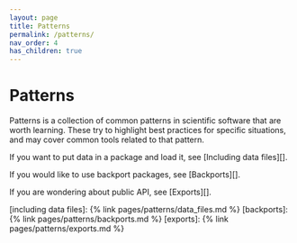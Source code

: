 ```yaml
---
layout: page
title: Patterns
permalink: /patterns/
nav_order: 4
has_children: true
---
```


# Patterns

Patterns is a collection of common patterns in scientific software that are
worth learning. These try to highlight best practices for specific situations,
and may cover common tools related to that pattern.

If you want to put data in a package and load it, see [Including data files][].

If you would like to use backport packages, see [Backports][].

If you are wondering about public API, see [Exports][].

<!-- prettier-ignore-start -->
[including data files]: {% link pages/patterns/data_files.md %}
[backports]: {% link pages/patterns/backports.md %}
[exports]: {% link pages/patterns/exports.md %}
<!-- prettier-ignore-end -->
